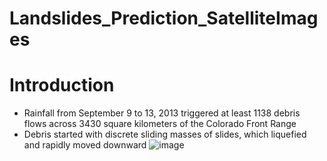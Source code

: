 # Landslides_Prediction_SatelliteImages

# Introduction
- Rainfall from September 9 to 13, 2013 triggered at least 1138 debris flows across 3430 square kilometers of the Colorado Front Range
- Debris started with discrete sliding masses of slides, which liquefied and rapidly moved downward
![image]("IMG/1.png")
